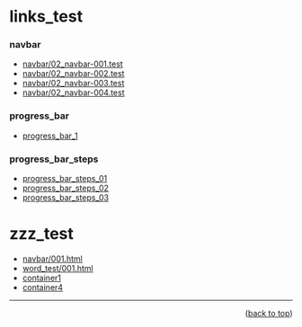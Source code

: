 <a name="topage"></a>

# links_test 


### navbar
* [navbar/02_navbar-001.test](https://koskasmail.github.io/web/web/pages/navbar/02_navbar/001.test.html)
* [navbar/02_navbar-002.test](https://koskasmail.github.io/web/web/pages/navbar/02_navbar/002.test.html)
* [navbar/02_navbar-003.test](https://koskasmail.github.io/web/web/pages/navbar/02_navbar/003.test.html)
* [navbar/02_navbar-004.test](https://koskasmail.github.io/web/web/pages/navbar/02_navbar/004.test.html)

### progress_bar
* [progress_bar_1](https://koskasmail.github.io/web/web/pages/zzz_test/progressbar/progress_bar_1.html)

### progress_bar_steps  
* [progress_bar_steps_01](https://koskasmail.github.io/web/web/pages/zzz_test/progress_bar_steps/progress_bar_steps_01.html)
* [progress_bar_steps_02](https://koskasmail.github.io/web/web/pages/zzz_test/progress_bar_steps/progress_bar_steps_02.html)
* [progress_bar_steps_03](https://koskasmail.github.io/web/web/pages/zzz_test/progress_bar_steps/progress_bar_steps_03.html)


# zzz_test
* [navbar/001.html](https://koskasmail.github.io/web/web/pages/zzz_test/navbar/001.html)
* [word_test/001.html](https://koskasmail.github.io/web/web/pages/zzz_test/word_test/001.html)
* [container1](https://koskasmail.github.io/web/web/pages/zzz_test/containers/container1/)
* [container4](https://koskasmail.github.io/web/web/pages/zzz_test/containers/container4/)

-----

<p align="right">(<a href="#topage">back to top</a>)</p>
<br/>
<br/>
